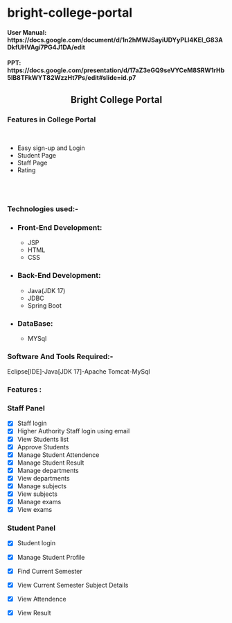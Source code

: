# bright-college-portal
<h4>User Manual: https://docs.google.com/document/d/1n2hMWJSayiUDYyPLl4KEl_G83ADkfUHVAgi7PG4J1DA/edit</h4>
<h4>PPT: https://docs.google.com/presentation/d/17aZ3eGQ9seVYCeM8SRW1rHb5lB8TFkWYT82WzzHt7Ps/edit#slide=id.p7</h4>
<div align="center"> <h2>Bright College Portal</h2></div>
<h3>Features in  College Portal</h3>
<br>
<ul>
<li> Easy sign-up and Login</li>
<li> Student Page</li>
<li> Staff Page</li>
<li> Rating</li></ul>
<br>
<br>
<h3>Technologies used:-</h3>
<ul>
<li><h3>Front-End Development:</h3>
<ul>
<li>JSP</li>
<li>HTML</li>
<li>CSS</li></ul>
<li><h3>Back-End Development:</h3>
<ul>
<li>Java(JDK 17)</li>
<li>JDBC</li>
<li>Spring Boot</li></ul>
<li><h3>DataBase:</h3>
<ul>
<li>MYSql</li></ul>
</ul>
<h3>Software And Tools Required:- </h3> <p>Eclipse[IDE]-Java[JDK 17]-Apache Tomcat-MySql</p>
<h3>Features :</h3>
<h3>Staff Panel</h3>

- [x] Staff login
- [x] Higher Authority Staff login using email
- [x] View Students list
- [x] Approve Students
- [x] Manage Student Attendence
- [x] Manage Student Result
- [x] Manage departments
- [x] View departments
- [x] Manage subjects
- [x] View subjects
- [x] Manage exams
- [x] View exams
      
<h3>Student Panel</h3>

- [x] Student login
- [x] Manage Student Profile
- [x] Find Current Semester
- [x] View Current Semester Subject Details
- [x] View Attendence
- [x] View Result
      
